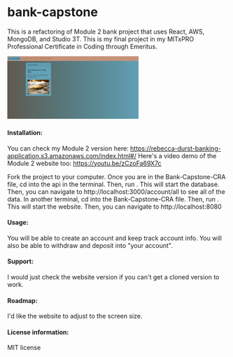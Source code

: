 # bank-capstone

This is a refactoring of Module 2 bank project that uses React, AWS, MongoDB, and Studio 3T. This is my final project in my MITxPRO Professional Certificate in Coding through Emeritus.

<img src= "Your-Town-Bank.jpg" width='300'/>
 
#### Installation:
 
You can check my Module 2 version here: https://rebecca-durst-banking-application.s3.amazonaws.com/index.html#/ Here's a video demo of the Module 2 website too: https://youtu.be/zCzoFa69X7c

Fork the project to your computer. Once you are in the Bank-Capstone-CRA file, cd into the api in the terminal. Then, run <npm start>. This will start the database. Then, you can navigate to http://localhost:3000/account/all to see all of the data. In another terminal, cd into the Bank-Capstone-CRA file. Then, run <npm start>. This will start the website. Then, you can navigate to http://localhost:8080 

#### Usage:

You will be able to create an account and keep track account info. You will also be able to withdraw and deposit into "your account".

#### Support:

I would just check the website version if you can't get a cloned version to work.

#### Roadmap:

I'd like the website to adjust to the screen size.

#### License information:

MIT license
